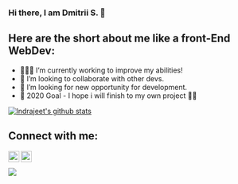 ### Hi there, I am Dmitrii S. 👋


<!--
**dimsp1369/dimsp1369** is a ✨ _special_ ✨ repository because its `README.md` (this file) appears on your GitHub profile.
-->
## Here are the short about me like a front-End WebDev:

- 👨🏻‍💻 I’m currently working to improve my abilities!
- 👯 I’m looking to collaborate with other devs.
- 🔎 I’m looking for new opportunity for development.
- 🥅 2020 Goal - I hope i will finish to my own project 💪🏼

[![Indrajeet's github stats](https://github-readme-stats.vercel.app/api?username=dimsp1369&count_private=true&include_all_commits=true&theme=radical)](https://google.com)

## Connect with me:
[<img align="left" alt="codeSTACKr | LinkedIn" width="22px" src="https://cdn.jsdelivr.net/npm/simple-icons@v3/icons/linkedin.svg" />][linkedin]
[<img align="left" alt="codeSTACKr | LinkedIn" width="22px" src="https://cdn.jsdelivr.net/npm/simple-line-icons@2.5.5/src/svgs/social-facebook.svg" />][facebook]

<br />
<br />
<img src='https://www.codewars.com/users/Dimsp1369/badges/large'/>

[linkedin]: https://www.linkedin.com/in/dmitrii-spiridonov-432b2aa4/
[facebook]: https://www.facebook.com/profile.php?id=100008154395666
